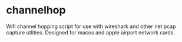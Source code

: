 # channelhop
Wifi channel hopping script for use with wireshark and other net pcap capture utlities. Designed for macos and apple airport network cards.
